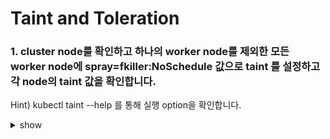 # Taint and Toleration

### 1. cluster node를 확인하고 하나의 worker node를 제외한 모든 worker node에 spray=fkiller:NoSchedule 값으로 taint 를 설정하고 각 node의 taint 값을 확인합니다.

Hint) kubectl taint --help 를 통해 실행 option을 확인합니다.

<details><summary>show</summary>
<p>
```bash
kubectl get nodes
NAME                 STATUS   ROLES                  AGE   VERSION
kind-control-plane   Ready    control-plane,master   22h   v1.21.1
kind-worker          Ready    <none>                 22h   v1.21.1
kind-worker2         Ready    <none>                 22h   v1.21.1
kind-worker3         Ready    <none>                 22h   v1.21.1

kubectl taint nodes kind-worker2 spray=fkiller:NoSchedule
kubectl taint nodes kind-worker3 spray=fkiller:NoSchedule
k get nodes kind-worker2 -o jsonpath='{.spec.taints}'
[{"effect":"NoSchedule","key":"spray","value":"fkiller"}]
k get nodes kind-worker3 -o jsonpath='{.spec.taints}'
[{"effect":"NoSchedule","key":"spray","value":"fkiller"}]
# kind-worker node에는 taint 되어있지 않음을 확인합니다.
k get nodes kind-worker -o jsonpath='{.spec.taints}'
```
</p>
</details>
